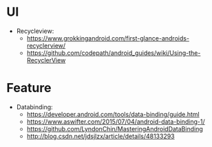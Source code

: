 # UI
* Recycleview: 
  * https://www.grokkingandroid.com/first-glance-androids-recyclerview/
  * https://github.com/codepath/android_guides/wiki/Using-the-RecyclerView

# Feature
* Databinding:
  * https://developer.android.com/tools/data-binding/guide.html
  * https://www.aswifter.com/2015/07/04/android-data-binding-1/
  * https://github.com/LyndonChin/MasteringAndroidDataBinding
  * http://blog.csdn.net/jdsjlzx/article/details/48133293